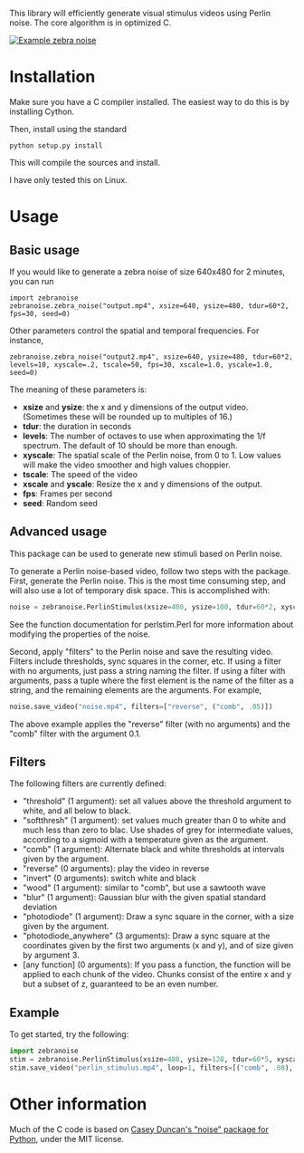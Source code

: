 This library will efficiently generate visual stimulus videos using Perlin noise.  The core algorithm is in optimized C.

[![Example zebra noise](http://img.youtube.com/vi/-SyjgbNCP4Q/0.jpg)](http://www.youtube.com/watch?v=-SyjgbNCP4Q "Example zebra noise")

# Installation

Make sure you have a C compiler installed.  The easiest way to do this is by installing Cython.

Then, install using the standard

    python setup.py install

This will compile the sources and install.

I have only tested this on Linux.

# Usage

## Basic usage

If you would like to generate a zebra noise of size 640x480 for 2 minutes, you can run
    
    import zebranoise
    zebranoise.zebra_noise("output.mp4", xsize=640, ysize=480, tdur=60*2, fps=30, seed=0)

Other parameters control the spatial and temporal frequencies.  For instance,

    zebranoise.zebra_noise("output2.mp4", xsize=640, ysize=480, tdur=60*2, levels=10, xyscale=.2, tscale=50, fps=30, xscale=1.0, yscale=1.0, seed=0)

The meaning of these parameters is:

- **xsize** and **ysize**: the x and y dimensions of the output video.  (Sometimes
  these will be rounded up to multiples of 16.)
- **tdur**: the duration in seconds
- **levels**: The number of octaves to use when approximating the 1/f spectrum.
  The default of 10 should be more than enough.
- **xyscale**: The spatial scale of the Perlin noise, from 0 to 1.  Low values
  will make the video smoother and high values choppier.
- **tscale**: The speed of the video
- **xscale** and **yscale**: Resize the x and y dimensions of the output.
- **fps**: Frames per second
- **seed**: Random seed

## Advanced usage

This package can be used to generate new stimuli based on Perlin noise.

To generate a Perlin noise-based video, follow two steps with the package.  First, generate the Perlin noise.  This is the most time consuming step, and will also use a lot of temporary disk space.  This is accomplished with:

```python
noise = zebranoise.PerlinStimulus(xsize=400, ysize=100, tdur=60*2, xyscale=.2, tscale=50, seed=0)
```

See the function documentation for perlstim.Perl for more information about modifying the properties of the noise.

Second, apply "filters" to the Perlin noise and save the resulting video.  Filters include thresholds, sync squares in the corner, etc.  If using a filter with no arguments, just pass a string naming the filter.  If using a filter with arguments, pass a tuple where the first element is the name of the filter as a string, and the remaining elements are the arguments.  For example,

```python
noise.save_video("noise.mp4", filters=["reverse", ("comb", .05)])
```

The above example applies the "reverse" filter (with no arguments) and the "comb" filter with the argument 0.1.

## Filters

The following filters are currently defined:

- "threshold" (1 argument): set all values above the threshold argument to white, and all below to black.
- "softthresh" (1 argument): set values much greater than 0 to white and much less than zero to blac.  Use shades of grey for intermediate values, according to a sigmoid with a temperature given as the argument.
- "comb" (1 argument): Alternate black and white thresholds at intervals given by the argument.
- "reverse" (0 arguments): play the video in reverse
- "invert" (0 arguments): switch white and black
- "wood" (1 argument): similar to "comb", but use a sawtooth wave
- "blur" (1 argument): Gaussian blur with the given spatial standard deviation
- "photodiode" (1 argument): Draw a sync square in the corner, with a size given by the argument.
- "photodiode_anywhere" (3 arguments): Draw a sync square at the coordinates given by the first two arguments (x and y), and of size given by argument 3.
- [any function] (0 arguments): If you pass a function, the function will be applied to each chunk of the video.  Chunks consist of the entire x and y but a subset of z, guaranteed to be an even number.

## Example

To get started, try the following:

```python
import zebranoise
stim = zebranoise.PerlinStimulus(xsize=480, ysize=128, tdur=60*5, xyscale=.2, tscale=50)
stim.save_video("perlin_stimulus.mp4", loop=1, filters=[("comb", .08), ("photodiode", 30)])
```
# Other information

Much of the C code is based on [Casey Duncan's "noise" package for Python](https://github.com/caseman/noise), under the MIT license.

